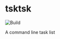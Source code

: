 # tsktsk

![Build](https://github.com/ianagbip1oti/tsktsk/workflows/Build/badge.svg)

A command line task list
